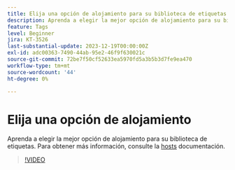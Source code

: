 ```yaml
---
title: Elija una opción de alojamiento para su biblioteca de etiquetas
description: Aprenda a elegir la mejor opción de alojamiento para su biblioteca de etiquetas.
feature: Tags
level: Beginner
jira: KT-3526
last-substantial-update: 2023-12-19T00:00:00Z
exl-id: adc00363-7490-44ab-95e2-46f9f630021c
source-git-commit: 72be7f50cf52633ea5970fd5a3b5b3d7fe9ea470
workflow-type: tm+mt
source-wordcount: '44'
ht-degree: 0%

---
```


# Elija una opción de alojamiento

Aprenda a elegir la mejor opción de alojamiento para su biblioteca de etiquetas. Para obtener más información, consulte la [hosts](https://experienceleague.adobe.com/docs/experience-platform/tags/publish/hosts/hosts-overview.html) documentación.

>[!VIDEO](https://video.tv.adobe.com/v/28728/?learn=on)
